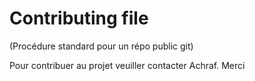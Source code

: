 # Contributing file

(Procédure standard pour un répo public git)

Pour contribuer au projet veuiller contacter Achraf. Merci
